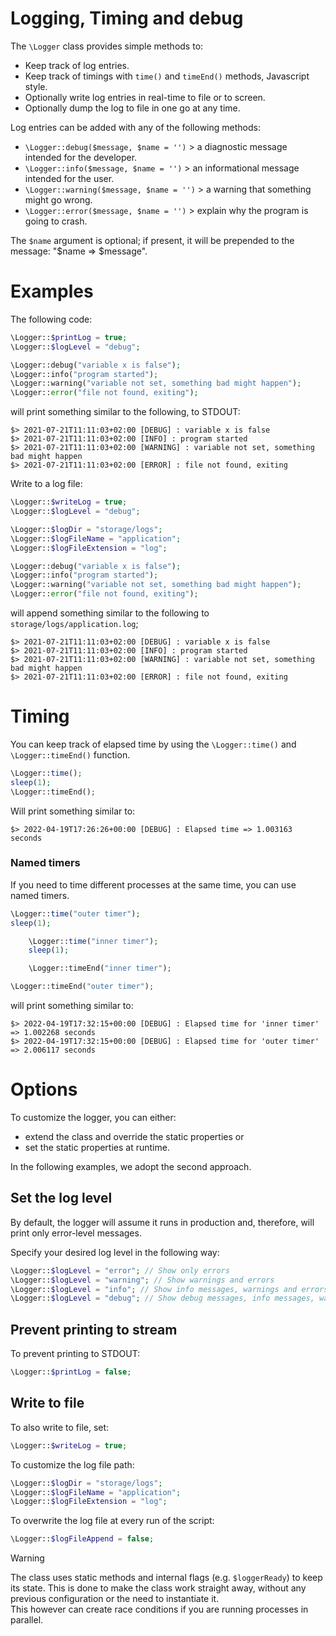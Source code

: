 # Logging, Timing and debug

The `\Logger` class provides simple methods to:

* Keep track of log entries.
* Keep track of timings with `time()` and `timeEnd()` methods, Javascript style.
* Optionally write log entries in real-time to file or to screen.
* Optionally dump the log to file in one go at any time.

Log entries can be added with any of the following methods:

* `\Logger::debug($message, $name = '')` > a diagnostic message intended for the developer.
* `\Logger::info($message, $name = '')`  > an informational message intended for the user.
* `\Logger::warning($message, $name = '')` > a warning that something might go wrong.
* `\Logger::error($message, $name = '')` > explain why the program is going to crash.

The `$name` argument is optional; if present, it will be prepended to the message: "$name => $message".  

# Examples

The following code:

```php
\Logger::$printLog = true;
\Logger::$logLevel = "debug";

\Logger::debug("variable x is false");
\Logger::info("program started");
\Logger::warning("variable not set, something bad might happen");
\Logger::error("file not found, exiting");
```

will print something similar to the following, to STDOUT:

```
$> 2021-07-21T11:11:03+02:00 [DEBUG] : variable x is false
$> 2021-07-21T11:11:03+02:00 [INFO] : program started
$> 2021-07-21T11:11:03+02:00 [WARNING] : variable not set, something bad might happen
$> 2021-07-21T11:11:03+02:00 [ERROR] : file not found, exiting
```

Write to a log file:  
```php
\Logger::$writeLog = true;
\Logger::$logLevel = "debug";

\Logger::$logDir = "storage/logs";
\Logger::$logFileName = "application";
\Logger::$logFileExtension = "log";

\Logger::debug("variable x is false");
\Logger::info("program started");
\Logger::warning("variable not set, something bad might happen");
\Logger::error("file not found, exiting");
```

will append something similar to the following to `storage/logs/application.log`;

```
$> 2021-07-21T11:11:03+02:00 [DEBUG] : variable x is false
$> 2021-07-21T11:11:03+02:00 [INFO] : program started
$> 2021-07-21T11:11:03+02:00 [WARNING] : variable not set, something bad might happen
$> 2021-07-21T11:11:03+02:00 [ERROR] : file not found, exiting
```

# Timing

You can keep track of elapsed time by using the `\Logger::time()` and `\Logger::timeEnd()` function.

```php
\Logger::time();
sleep(1);
\Logger::timeEnd();
```

Will print something similar to:

```
$> 2022-04-19T17:26:26+00:00 [DEBUG] : Elapsed time => 1.003163 seconds
```

### Named timers

If you need to time different processes at the same time, you can use named timers.

```php
\Logger::time("outer timer");
sleep(1);

	\Logger::time("inner timer");
	sleep(1);

	\Logger::timeEnd("inner timer");

\Logger::timeEnd("outer timer");
```

will print something similar to:

```
$> 2022-04-19T17:32:15+00:00 [DEBUG] : Elapsed time for 'inner timer' => 1.002268 seconds
$> 2022-04-19T17:32:15+00:00 [DEBUG] : Elapsed time for 'outer timer' => 2.006117 seconds
```

# Options

To customize the logger, you can either:

- extend the class and override the static properties or
- set the static properties at runtime.

In the following examples, we adopt the second approach.

## Set the log level

By default, the logger will assume it runs in production and, therefore, will print only error-level messages.

Specify your desired log level in the following way:

```php
\Logger::$logLevel = "error"; // Show only errors
\Logger::$logLevel = "warning"; // Show warnings and errors
\Logger::$logLevel = "info"; // Show info messages, warnings and errors
\Logger::$logLevel = "debug"; // Show debug messages, info messages, warnings and errors
```

## Prevent printing to stream
To prevent printing to STDOUT:

```php
\Logger::$printLog = false;
```

## Write to file

To also write to file, set:

```php
\Logger::$writeLog = true;
```

To customize the log file path:

```php
\Logger::$logDir = "storage/logs";
\Logger::$logFileName = "application";
\Logger::$logFileExtension = "log";
```

To overwrite the log file at every run of the script:

```php
\Logger::$logFileAppend = false;
```

> [!WARNING]
> The class uses static methods and internal flags (e.g. `$loggerReady`) to keep its state.
> This is done to make the class work straight away, without any previous configuration or the need to instantiate it.  
> This however can create race conditions if you are running processes in parallel.  
